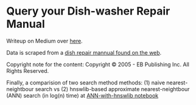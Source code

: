# Query your Dish-washer Repair Manual

Writeup on Medium over [here](https://medium.com/@auro-227/gpt3-does-dishes-no-use-it-to-query-your-dishwasher-repair-manual-39af99e017a0).

Data is scraped from a [dish repair mannual found on the web](https://www.appliancerepair.net/dishwasher-repair-1.html).

Copyright note for the content: Copyright © 2005 - EB Publishing Inc. All Rights Reserved.

Finally, a comparision of two search method methods: (1) naive nearest-neightbour search vs (2) hnswlib-based approximate nearest-neightbour (ANN) search (in log(n) time) at [ANN-with-hnswlib notebook](./hnswlib-app/ANN-with-hnswlib.ipynb)
